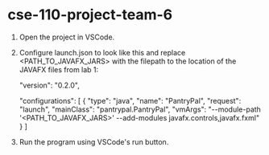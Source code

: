 # cse-110-project-team-6

1. Open the project in VSCode.
   
2. Configure launch.json to look like this and replace <PATH_TO_JAVAFX_JARS> with the filepath to the location of the JAVAFX files from lab 1:
   
   "version": "0.2.0",
   
    "configurations": [
        {
            "type": "java",
            "name": "PantryPal",
            "request": "launch",
            "mainClass": "pantrypal.PantryPal",
            "vmArgs": "--module-path '<PATH_TO_JAVAFX_JARS>' --add-modules javafx.controls,javafx.fxml"
        }
    ]
   
4. Run the program using VSCode's run button.
